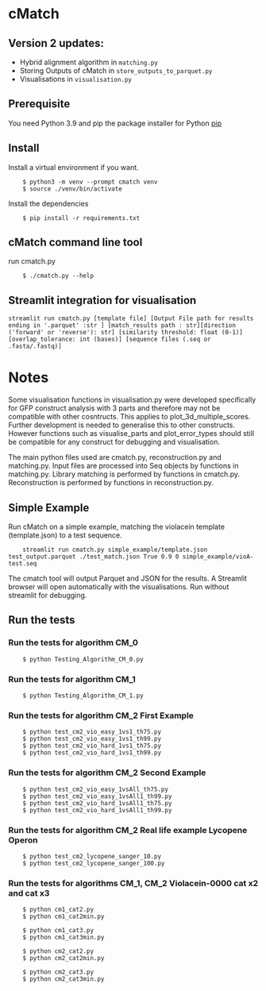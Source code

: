 # cMatch 

## Version 2 updates:
- Hybrid alignment algorithm in `matching.py`
- Storing Outputs of cMatch in `store_outputs_to_parquet.py`
- Visualisations in `visualisation.py`

## Prerequisite

You need Python 3.9 and pip the package installer for Python [pip](https://pip.pypa.io/en/stable/)


## Install

Install a virtual environment if you want.

```
    $ python3 -m venv --prompt cmatch venv
    $ source ./venv/bin/activate
```

Install the dependencies

```
    $ pip install -r requirements.txt
```

## cMatch command line tool

run cmatch.py

```
    $ ./cmatch.py --help 
```

## Streamlit integration for visualisation
```
streamlit run cmatch.py [template file] [Output File path for results ending in '.parquet' :str ] [match_results path : str][direction ('forward' or 'reverse'): str] [similarity threshold: float (0-1)] [overlap_tolerance: int (bases)] [sequence files (.seq or .fasta/.fastq)]
```

# Notes

Some visualisation functions in visualisation.py were developed specifically for GFP construct analysis with 3 parts and therefore may not be compatible with other cosntructs. This applies to plot_3d_multiple_scores. Further development is needed to generalise this to other constructs.
 However functions such as visualise_parts and plot_error_types should still be compatible for any construct for debugging and visualisation.


The main python files used are cmatch.py, reconstruction.py and matching.py.
Input files are processed into Seq objects by functions in matching.py.
Library matching is performed by functions in cmatch.py. 
Reconstruction is performed by functions in reconstruction.py.

## Simple Example 

Run cMatch on a simple example, matching the violacein template (template.json) to a test sequence. 


```
    streamlit run cmatch.py simple_example/template.json test_output.parquet ./test_match.json True 0.9 0 simple_example/vioA-test.seq
```

The cmatch tool will output Parquet and JSON for the results. A Streamlit browser will open automatically with the visualisations. Run without streamlit for debugging. 


## Run the tests

### Run the tests for algorithm CM_0

```
    $ python Testing_Algorithm_CM_0.py
```

### Run the tests for algorithm CM_1

```
    $ python Testing_Algorithm_CM_1.py
```

### Run the tests for algorithm CM_2 First Example

```
    $ python test_cm2_vio_easy_1vs1_th75.py
    $ python test_cm2_vio_easy_1vs1_th99.py
    $ python test_cm2_vio_hard_1vs1_th75.py
    $ python test_cm2_vio_hard_1vs1_th99.py
```

### Run the tests for algorithm CM_2 Second Example

```
    $ python test_cm2_vio_easy_1vsAll_th75.py
    $ python test_cm2_vio_easy_1vsAll1_th99.py
    $ python test_cm2_vio_hard_1vsAll1_th75.py
    $ python test_cm2_vio_hard_1vsAll1_th99.py
```

### Run the tests for algorithm CM_2 Real life example Lycopene Operon 

```
    $ python test_cm2_lycopene_sanger_10.py
    $ python test_cm2_lycopene_sanger_100.py

```

### Run the tests for algorithms CM_1, CM_2 Violacein-0000 cat x2 and cat x3

```
    $ python cm1_cat2.py
    $ python cm1_cat2min.py
```

```
    $ python cm1_cat3.py
    $ python cm1_cat3min.py
```

```
    $ python cm2_cat2.py
    $ python cm2_cat2min.py
```

```
    $ python cm2_cat3.py
    $ python cm2_cat3min.py
```
